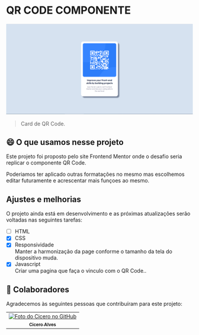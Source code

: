 # QR CODE COMPONENTE

<img class="tela" src="./assets/resultado aplicação.PNG" alt="screen">

> Card de QR Code.

## 😄 O que usamos nesse projeto

Este projeto foi proposto pelo site Frontend Mentor onde o desafio seria replicar o componente QR Code.

Poderiamos ter aplicado outras formatações no mesmo mas escolhemos editar futuramente e acrescentar mais funçoes ao mesmo.

## Ajustes e melhorias

O projeto ainda está em desenvolvimento e as próximas atualizações serão voltadas nas seguintes tarefas:

- [ ] HTML
- [x] CSS
- [x] Responsividade<br>
    Manter a harmonização da page conforme o tamanho da tela do dispositivo muda.
- [x] Javascript<br>
    Criar uma pagina que faça o vinculo com o QR Code..

## 🤝 Colaboradores

Agradecemos às seguintes pessoas que contribuíram para este projeto:

<table>
  <tr>
    <td align="center">
      <a href="#">
        <img src="https://avatars.githubusercontent.com/u/92452033?s=400&u=d705c501ff5c395a3008850d6164914b49b1e5cf&v=4" width="100px;" alt="Foto do Cicero no GitHub"/><br>
        <sub> 
          <b>Cicero Alves</b>
        </sub>
      </a>
</table>
